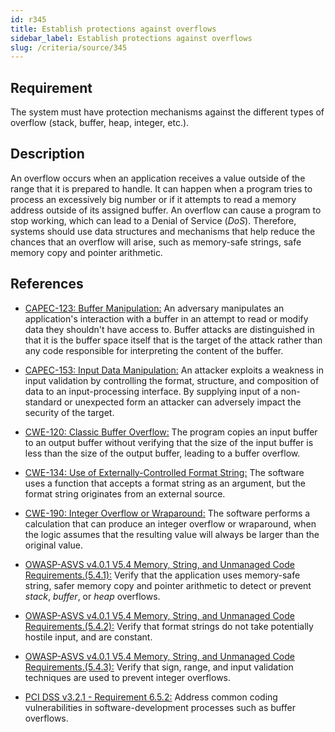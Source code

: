 ```yaml
---
id: r345
title: Establish protections against overflows
sidebar_label: Establish protections against overflows
slug: /criteria/source/345
---
```


## Requirement

The system must have protection mechanisms
against the different types of overflow (stack, buffer, heap, integer, etc.).

## Description

An overflow occurs when an application receives a value
outside of the range that it is prepared to handle.
It can happen when a program tries
to process an excessively big number
or if it attempts to read a memory address
outside of its assigned buffer.
An overflow can cause a program to stop working,
which can lead to a Denial of Service (*DoS*).
Therefore,
systems should use data structures
and mechanisms that help reduce the chances
that an overflow will arise,
such as memory-safe strings,
safe memory copy and pointer arithmetic.

## References

- [CAPEC-123: Buffer Manipulation:](http://capec.mitre.org/data/definitions/123.html)
An adversary manipulates an application's interaction
with a buffer in an attempt to read
or modify data they shouldn't have access to.
Buffer attacks
are distinguished in that it is the buffer space itself
that is the target of the attack
rather than any code responsible
for interpreting the content of the buffer.

- [CAPEC-153: Input Data Manipulation:](http://capec.mitre.org/data/definitions/153.html)
An attacker exploits a weakness in input validation
by controlling the format,
structure, and composition of data
to an input-processing interface.
By supplying input of a non-standard
or unexpected form an attacker
can adversely impact the security of the target.

- [CWE-120: Classic Buffer Overflow:](https://cwe.mitre.org/data/definitions/120.html)
The program copies an input buffer
to an output buffer
without verifying that the size of the input buffer
is less than the size of the output buffer,
leading to a buffer overflow.

- [CWE-134: Use of Externally-Controlled Format String:](https://cwe.mitre.org/data/definitions/134.html)
The software uses a function
that accepts a format string as an argument,
but the format string originates
from an external source.

- [CWE-190: Integer Overflow or Wraparound:](https://cwe.mitre.org/data/definitions/190.html)
The software performs a calculation
that can produce an integer overflow
or wraparound,
when the logic assumes that the resulting value
will always be larger than the original value.

- [OWASP-ASVS v4.0.1 V5.4 Memory, String, and Unmanaged Code Requirements.(5.4.1):](https://owasp.org/www-pdf-archive/OWASP_Application_Security_Verification_Standard_4.0-en.pdf)
Verify that the application uses memory-safe string,
safer memory copy and pointer arithmetic
to detect or prevent *stack*, *buffer*,
or *heap* overflows.

- [OWASP-ASVS v4.0.1 V5.4 Memory, String, and Unmanaged Code Requirements.(5.4.2):](https://owasp.org/www-pdf-archive/OWASP_Application_Security_Verification_Standard_4.0-en.pdf)
Verify that format strings
do not take potentially hostile input,
and are constant.

- [OWASP-ASVS v4.0.1 V5.4 Memory, String, and Unmanaged Code Requirements.(5.4.3):](https://owasp.org/www-pdf-archive/OWASP_Application_Security_Verification_Standard_4.0-en.pdf)
Verify that sign, range,
and input validation techniques
are used to prevent integer overflows.

- [PCI DSS v3.2.1 - Requirement 6.5.2:](https://www.pcisecuritystandards.org/documents/PCI_DSS_v3-2-1.pdf)
Address common coding vulnerabilities
in software-development processes
such as buffer overflows.
